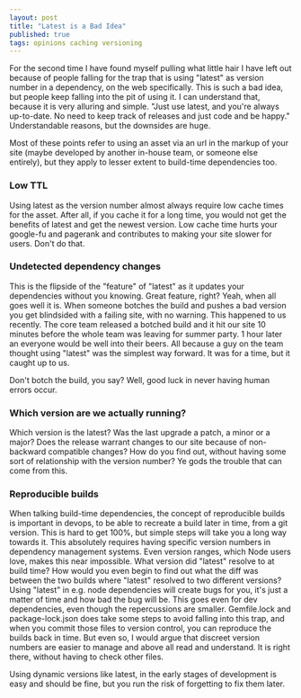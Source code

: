 ```yaml
---
layout: post
title: "Latest is a Bad Idea"
published: true
tags: opinions caching versioning
---
```


For the second time I have found myself pulling what little hair I have left out because of people falling for the trap that is using "latest" as version number in a dependency, on the web specifically. This is such a bad idea, but people keep falling into the pit of using it. I can understand that, because it is very alluring and simple. "Just use latest, and you're always up-to-date. No need to keep track of releases and just code and be happy." Understandable reasons, but the downsides are huge.

Most of these points refer to using an asset via an url in the markup of your site (maybe developed by another in-house team, or someone else entirely), but they apply to lesser extent to build-time dependencies too.

### Low TTL

Using latest as the version number almost always require low cache times for the asset. After all, if you cache it for a long time, you would not get the benefits of latest and get the newest version. Low cache time hurts your google-fu and pagerank and contributes to making your site slower for users. Don't do that.

### Undetected dependency changes

This is the flipside of the "feature" of "latest" as it updates your dependencies without you knowing. Great feature, right? Yeah, when all goes well it is. When someone botches the build and pushes a bad version you get blindsided with a failing site, with no warning. This happened to us recently. The core team released a botched build and it hit our site 10 minutes before the whole team was leaving for summer party. 1 hour later an everyone would be well into their beers. All because a guy on the team thought using "latest" was the simplest way forward. It was for a time, but it caught up to us.

Don't botch the build, you say? Well, good luck in never having human errors occur.

### Which version are we actually running?

Which version is the latest? Was the last upgrade a patch, a minor or a major? Does the release warrant changes to our site because of non-backward compatible changes? How do you find out, without having some sort of relationship with the version number? Ye gods the trouble that can come from this.

### Reproducible builds

When talking build-time dependencies, the concept of reproducible builds is important in devops, to be able to recreate a build later in time, from a git version. This is hard to get 100%, but simple steps will take you a long way towards it. This absolutely requires having specific version numbers in dependency management systems. Even version ranges, which Node users love, makes this near impossible. What version did "latest" resolve to at build time? How would you even begin to find out what the diff was between the two builds where "latest" resolved to two different versions? Using "latest" in e.g. node dependencies will create bugs for you, it's just a matter of time and how bad the bug will be. This goes even for dev dependencies, even though the repercussions are smaller. Gemfile.lock and package-lock.json does take some steps to avoid falling into this trap, and when you commit those files to version control, you can reproduce the builds back in time. But even so, I would argue that discreet version numbers are easier to manage and above all read and understand. It is right there, without having to check other files.

Using dynamic versions like latest, in the early stages of development is easy and should be fine, but you run the risk of forgetting to fix them later.
